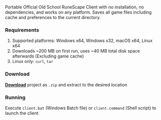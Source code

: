 Portable Official Old School RuneScape Client with no installation, no dependencies, and works on any platform.
Saves all game files including cache and preferences to the current directory.

### Requirements

1. Supported platforms: Windows x64, Windows x32, macOS x64, Linux x64
2. Downloads ~200 MB on first run, uses ~40 MB total disk space afterwards (Excluding game cache)
3. Linux only: `curl`, `tar`

### Download

[**Download**](https://github.com/RuneStar/official-client-portable/archive/master.zip) project as `.zip` and extract to the desired location

### Running

Execute `client.bat` (Windows Batch file) or `client.command` (Shell script) to launch the client
